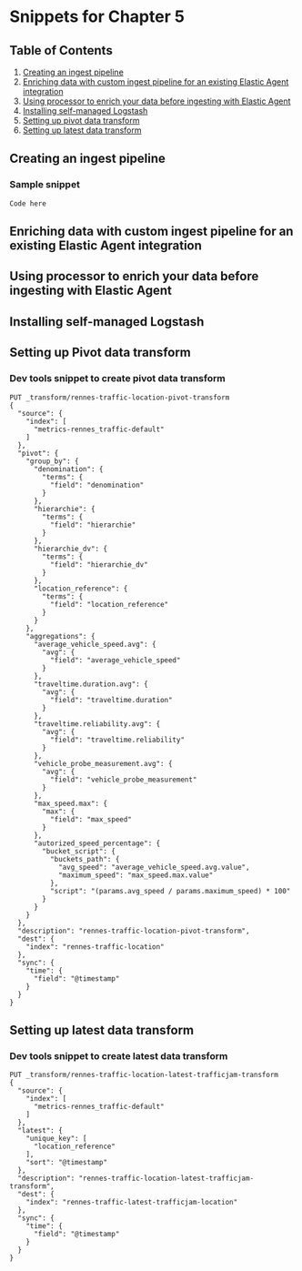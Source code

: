 # Snippets for Chapter 5

## Table of Contents
1. [Creating an ingest pipeline](#creating-an-ingest-pipeline)
2. [Enriching data with custom ingest pipeline for an existing Elastic Agent integration](#enriching-data-with-custom-ingest-pipeline-for-an-existing-elastic-agent-integration)
3. [Using processor to enrich your data before ingesting with Elastic Agent](#using-processor-to-enrich-your-data-before-ingesting-with-elastic-agent)
4. [Installing self-managed Logstash](#installing-self-managed-logstash)
5. [Setting up pivot data transform](#setting-up-pivot-data-transform)
6. [Setting up latest data transform](#setting-up-latest-data-transform)


## Creating an ingest pipeline
### Sample snippet
```
Code here
```

## Enriching data with custom ingest pipeline for an existing Elastic Agent integration

## Using processor to enrich your data before ingesting with Elastic Agent

## Installing self-managed Logstash

## Setting up Pivot data transform
### Dev tools snippet to create pivot data transform
```
PUT _transform/rennes-traffic-location-pivot-transform
{
  "source": {
    "index": [
      "metrics-rennes_traffic-default"
    ]
  },
  "pivot": {
    "group_by": {
      "denomination": {
        "terms": {
          "field": "denomination"
        }
      },
      "hierarchie": {
        "terms": {
          "field": "hierarchie"
        }
      },
      "hierarchie_dv": {
        "terms": {
          "field": "hierarchie_dv"
        }
      },
      "location_reference": {
        "terms": {
          "field": "location_reference"
        }
      }
    },
    "aggregations": {
      "average_vehicle_speed.avg": {
        "avg": {
          "field": "average_vehicle_speed"
        }
      },
      "traveltime.duration.avg": {
        "avg": {
          "field": "traveltime.duration"
        }
      },
      "traveltime.reliability.avg": {
        "avg": {
          "field": "traveltime.reliability"
        }
      },
      "vehicle_probe_measurement.avg": {
        "avg": {
          "field": "vehicle_probe_measurement"
        }
      },
      "max_speed.max": {
        "max": {
          "field": "max_speed"
        }
      },
      "autorized_speed_percentage": {
        "bucket_script": {
          "buckets_path": {
            "avg_speed": "average_vehicle_speed.avg.value",
            "maximum_speed": "max_speed.max.value"
          },
          "script": "(params.avg_speed / params.maximum_speed) * 100"
        }
      }
    }
  },
  "description": "rennes-traffic-location-pivot-transform",
  "dest": {
    "index": "rennes-traffic-location"
  },
  "sync": {
    "time": {
      "field": "@timestamp"
    }
  }
}
```

## Setting up latest data transform
### Dev tools snippet to create latest data transform
```
PUT _transform/rennes-traffic-location-latest-trafficjam-transform
{
  "source": {
    "index": [
      "metrics-rennes_traffic-default"
    ]
  },
  "latest": {
    "unique_key": [
      "location_reference"
    ],
    "sort": "@timestamp"
  },
  "description": "rennes-traffic-location-latest-trafficjam-transform",
  "dest": {
    "index": "rennes-traffic-latest-trafficjam-location"
  },
  "sync": {
    "time": {
      "field": "@timestamp"
    }
  }
}
```